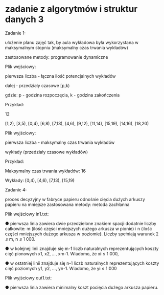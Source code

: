 # zadanie z algorytmów i struktur danych 3

Zadanie 1:

ułożenie planu zajęć tak, by aula wykładowa była wykorzystana w maksymalnym stopniu (maksymalny czas trwania wykładów)

zastosowane metody: programowanie dynamiczne

Plik wejściowy:

pierwsza liczba - łączna ilość potencjalnych wykładów

dalej - przedziały czasowe [p,k)

gdzie: p - godzina rozpoczęcia, k - godzina zakończenia

Przykład:

12

[1,2), [3,5), [0,4), [6,8), [7,13), [4,6), [9,12), [11,14), [15,19), [14,16), [18,20)


Plik wyjściowy:

pierwsza liczba - maksymalny czas trwania wykładów 

wykłady (przedziały czasowe wykładów)

Przykład:

Maksymalny czas trwania wykładów: 16

Wykłady: [0,4), [4,6), [7,13), [15,19)


Zadanie 4:

proces decyzyjny w fabryce papieru odnośnie cięcia dużych arkuszy papieru na mniejsze
zastosowana metody: metoda zachłanna

Plik wejściowy in1.txt:

● pierwsza linia zawiera dwie przedzielone znakiem spacji dodatnie liczby całkowite: m (ilość
części mniejszych dużego arkusza w pionie) i n (ilość części mniejszych dużego arkusza w
poziomie). Liczby spełniają warunek 2 ≤ m, n ≤ 1 000.

● w kolejnej linii znajduje się m-1 liczb naturalnych reprezentujących koszty cięć pionowych
x1, x2, ..., xm-1. Wiadomo, że xi ≤ 1 000,

● w ostatniej linii znajduje się n-1 liczb naturalnych reprezentujących koszty cięć poziomych
y1, y2, ..., yn-1. Wiadomo, że yi ≤ 1 000

Plik wyjściowy out1.txt:

● pierwsza linia zawiera minimalny koszt pocięcia dużego arkusza papieru.

